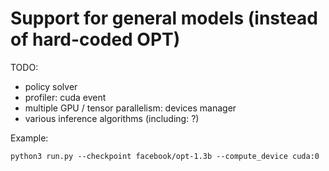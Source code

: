 
# Support for general models (instead of hard-coded OPT)

TODO:
- policy solver
- profiler: cuda event
- multiple GPU / tensor parallelism: devices manager
- various inference algorithms (including: ?)

Example:
```shell
python3 run.py --checkpoint facebook/opt-1.3b --compute_device cuda:0
```